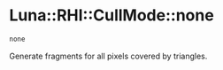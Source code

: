 # Luna::RHI::CullMode::none

```c++
none
```

Generate fragments for all pixels covered by triangles. 


